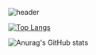 ![header](https://capsule-render.vercel.app/api?type=waving&color=auto&height=120&animation=fadeIn&section=footer&text=small&nbsp;snail&fontAlign=70)




<!--
**smallsnail-dev/smallsnail-dev** is a ✨ _special_ ✨ repository because its `README.md` (this file) appears on your GitHub profile.

Here are some ideas to get you started:

- 🔭 I’m currently working on ...
- 🌱 I’m currently learning ...
- 👯 I’m looking to collaborate on ...
- 🤔 I’m looking for help with ...
- 💬 Ask me about ...
- 📫 How to reach me: ...
- 😄 Pronouns: ...
- ⚡ Fun fact: ...
-->

[![Top Langs](https://github-readme-stats.vercel.app/api/top-langs/?username=smallsnail-study&langs_count=8)](https://github.com/smallsnail-study/github-readme-stats)

![Anurag's GitHub stats](https://github-readme-stats.vercel.app/api?username=smallsnail-study&show_icons=true&theme=radical)


